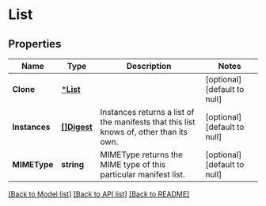 # List

## Properties
Name | Type | Description | Notes
------------ | ------------- | ------------- | -------------
**Clone** | [***List**](List.md) |  | [optional] [default to null]
**Instances** | [**[]Digest**](Digest.md) | Instances returns a list of the manifests that this list knows of, other than its own. | [optional] [default to null]
**MIMEType** | **string** | MIMEType returns the MIME type of this particular manifest list. | [optional] [default to null]

[[Back to Model list]](../README.md#documentation-for-models) [[Back to API list]](../README.md#documentation-for-api-endpoints) [[Back to README]](../README.md)


